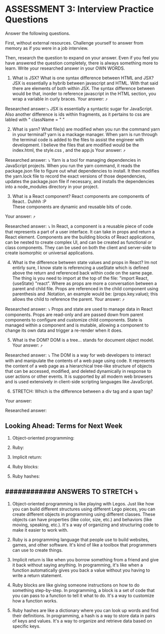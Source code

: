 # ASSESSMENT 3: Interview Practice Questions

Answer the following questions.

First, without external resources. Challenge yourself to answer from memory as if you were in a job interview.

Then, research the question to expand on your answer. Even if you feel you have answered the question completely, there is always something more to learn. Write your researched answer in your OWN WORDS.

1. What is JSX? What is one syntax difference between HTML and JSX?
JSX is essentially a hybrib between javascript and HTML. With that said there are elements of both within JSX. The syntax difference between would be that, inorder to reference javascript in the HTML section, you wrap a variable in curly braces. 
Your answer:  ⤴

Researched answer:⤵
JSX is essentially a syntactic sugar for JavaScript. 
Also another difference is ids within fragments, as it pertains to css are labled with " className = " "

2. What is yarn? What file(s) are modified when you run the command yarn in your terminal?
yarn is a mackage manager. When yarn is run through the terminal code is added to the files to assist the engineer with development. I believe the files that are modified would be the index.html, the style.css , and the app.js
Your answer: ⤴

Researched answer: ⤵
Yarn is a tool for managing dependencies in JavaScript projects. When you run the yarn command, it reads the package.json file to figure out what dependencies to install. It then modifies the yarn.lock file to record the exact versions of those dependencies, updates the package.json file if necessary, and installs the dependencies into a node_modules directory in your project.


3. What is a React component?
React components are components of React.. Duhhh :P  
These components are dynamic and reusable bits of code. 

Your answer: ⤴

Researched answer: ⤵
In React, a component is a reusable piece of code that represents a part of a user interface. It can take in props and return a React element. Components are the building blocks of React applications, can be nested to create complex UI, and can be created as functional or class components. They can be used on both the client and server-side to create isomorphic or universal applications.

4. What is the difference between state values and props in React?
Im not entirly sure, I know state is referencing a useState which is defined above the return and referenced back within code on the same page. The thing is you need to import at the top of the file: "import React, {useState} "react". Where as props are more a conversation between a parent and child file. Props are referenced in the child component using parenthesis and .Notation, an example would be: (props.key.value); this allows the child to reference the parent. 
Your answer: ⤴

Researched answer: ⤵
Props and state are used to manage data in React components. Props are read-only and are passed down from parent components to configure and customize child components. State is managed within a component and is mutable, allowing a component to change its own data and trigger a re-render when it does.

5. What is the DOM?
DOM is a tree... stands for document object model. 
Your answer: ⤴

Researched answer: ⤵
The DOM is a way for web developers to interact with and manipulate the contents of a web page using code. It represents the content of a web page as a hierarchical tree-like structure of objects that can be accessed, modified, and deleted dynamically in response to user actions or other events. It is supported by all modern web browsers and is used extensively in client-side scripting languages like JavaScript.

6. STRETCH: Which is the difference between a div tag and a span tag?

Your answer:

Researched answer:

## Looking Ahead: Terms for Next Week

1. Object-oriented programming:

2. Ruby:

3. Implicit return:

4. Ruby blocks:

5. Ruby hashes:


## ############ ANSWERS TO STRETCH ⤵

1. Object-oriented programming is like playing with Legos. Just like how you can build different structures using different Lego pieces, you can create different objects in programming using different classes. These objects can have properties (like color, size, etc.) and behaviors (like moving, speaking, etc.). It's a way of organizing and structuring code to make it easier to work with.

2. Ruby is a programming language that people use to build websites, games, and other software. It's kind of like a toolbox that programmers can use to create things.

3. Implicit return is like when you borrow something from a friend and give it back without saying anything. In programming, it's like when a function automatically gives you back a value without you having to write a return statement.

4. Ruby blocks are like giving someone instructions on how to do something step-by-step. In programming, a block is a set of code that you can pass to a function to tell it what to do. It's a way to customize how a function works.

5. Ruby hashes are like a dictionary where you can look up words and find their definitions. In programming, a hash is a way to store data in pairs of keys and values. It's a way to organize and retrieve data based on specific keys.




